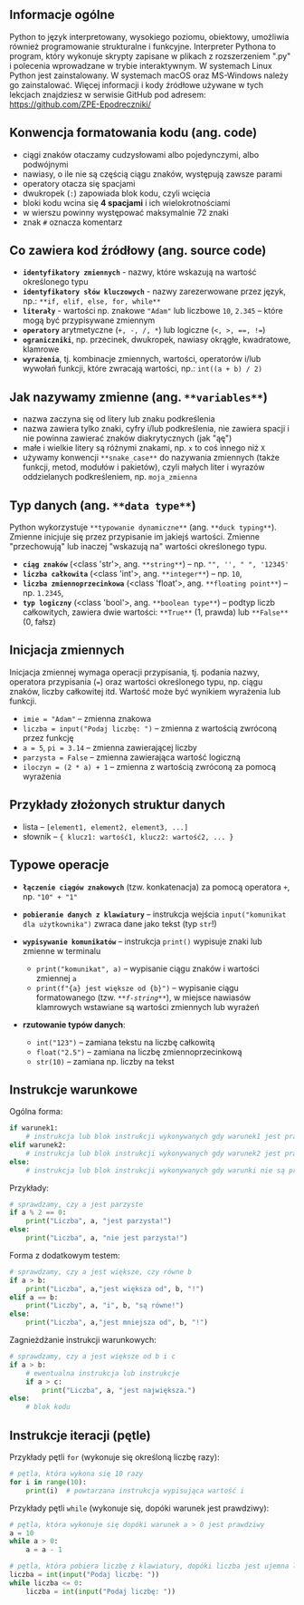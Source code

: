 ## Informacje ogólne

Python to język interpretowany, wysokiego poziomu, obiektowy, umożliwia również programowanie strukturalne i funkcyjne.
Interpreter Pythona to program, który wykonuje skrypty zapisane w plikach z rozszerzeniem ".py" i polecenia wprowadzane w trybie interaktywnym. W systemach Linux Python jest zainstalowany. W systemach macOS oraz MS-Windows należy go zainstalować. Więcej informacji i kody źródłowe używane w tych lekcjach znajdziesz w serwisie GitHub pod adresem: https://github.com/ZPE-Epodreczniki/

## Konwencja formatowania kodu (ang. **code**)

- ciągi znaków otaczamy cudzysłowami albo pojedynczymi, albo podwójnymi
- nawiasy, o ile nie są częścią ciągu znaków, występują zawsze parami
- operatory otacza się spacjami
- dwukropek (`:`) zapowiada blok kodu, czyli wcięcia
- bloki kodu wcina się **4 spacjami** i ich wielokrotnościami
- w wierszu powinny występować maksymalnie 72 znaki
- znak `#` oznacza komentarz

## Co zawiera kod źródłowy (ang. **source code**)

* **`identyfikatory zmiennych`** - nazwy, które wskazują na wartość określonego typu
* **`identyfikatory słów kluczowych`** - nazwy zarezerwowane przez język, np.: `**if, elif, else, for, while**`
* **`literały`** - wartości np. znakowe `"Adam"` lub liczbowe `10`, `2.345` – które mogą być przypisywane zmiennym
* **`operatory`** arytmetyczne (`+, -, /, *`) lub logiczne (`<, >, ==, !=`)
* **`ograniczniki`**, np. przecinek, dwukropek, nawiasy okrągłe, kwadratowe, klamrowe
* **`wyrażenia`**, tj. kombinacje zmiennych, wartości, operatorów i/lub wywołań funkcji, które zwracają wartości, np.: `int((a + b) / 2)`

## Jak nazywamy zmienne (ang. `**variables**`)

- nazwa zaczyna się od litery lub znaku podkreślenia
- nazwa zawiera tylko znaki, cyfry i/lub podkreślenia, nie zawiera spacji i nie powinna zawierać znaków diakrytycznych (jak "ąę")
- małe i wielkie litery są różnymi znakami, np. `x` to coś innego niż `X`
- używamy konwencji `**snake_case**` do nazywania zmiennych (także funkcji, metod, modułów i pakietów), czyli małych liter i wyrazów oddzielanych podkreśleniem, np. `moja_zmienna`

## Typ danych (ang. `**data type**`)

Python wykorzystuje `**typowanie dynamiczne**` (ang. `**duck typing**`). Zmienne inicjuje się przez przypisanie im jakiejś wartości. Zmienne "przechowują" lub inaczej "wskazują na" wartości określonego typu.

- **`ciąg znaków`**  (<class 'str'>, ang. `**string**`) – np. `"", '', " ", '12345'`
- **`liczba całkowita`** (<class 'int'>, ang. `**integer**`) – np. `10`,
- **`liczba zmiennoprzecinkowa`** (<class 'float'>, ang. `**floating point**`) – np. `1.2345`,
- **`typ logiczny`** (<class 'bool'>, ang. `**boolean type**`) – podtyp liczb całkowitych, zawiera dwie wartości: `**True**` (1, prawda) lub `**False**` (0, fałsz)

## Inicjacja zmiennych

Inicjacja zmiennej wymaga operacji przypisania, tj. podania nazwy, operatora przypisania (`=`) oraz wartości określonego typu, np. ciągu znaków, liczby całkowitej itd. Wartość może być wynikiem wyrażenia lub funkcji.

* `imie = "Adam"` – zmienna znakowa
* `liczba = input("Podaj liczbę: ")` – zmienna z wartością zwróconą przez funkcję
* `a = 5`, `pi = 3.14` – zmienna zawierającej liczby
* `parzysta = False` – zmienna zawierająca wartość logiczną
* `iloczyn = (2 * a) + 1` – zmienna  z wartością zwróconą za pomocą wyrażenia

## Przykłady złożonych struktur danych

* lista – `[element1, element2, element3, ...]`
* słownik – `{ klucz1: wartość1, klucz2: wartość2, ... }`


## Typowe operacje

- **`łączenie ciągów znakowych`** (tzw. konkatenacja) za pomocą operatora `+`, np. `"10" + "1"`
- **`pobieranie danych z klawiatury`** – instrukcja wejścia `input("komunikat dla użytkownika")` zwraca dane jako tekst (typ `str`!)
- **`wypisywanie komunikatów`** – instrukcja `print()` wypisuje znaki lub zmienne w terminalu

  - `print("komunikat", a)` – wypisanie ciągu znaków i wartości zmiennej `a`
  - `print(f"{a} jest większe od {b}")` – wypisanie ciągu formatowanego (tzw. *`**f-string**`*), w miejsce nawiasów klamrowych wstawiane są wartości zmiennych lub wyrażeń

- **rzutowanie typów danych**:

  - `int("123")` – zamiana tekstu na liczbę całkowitą
  - `float("2.5")` – zamiana na liczbę zmiennoprzecinkową
  - `str(10)` – zamiana np. liczby na tekst

## Instrukcje warunkowe

Ogólna forma:

```python
if warunek1:
    # instrukcja lub blok instrukcji wykonywanych gdy warunek1 jest prawdą
elif warunek2:
    # instrukcja lub blok instrukcji wykonywanych gdy warunek2 jest prawdą
else:
    # instrukcja lub blok instrukcji wykonywanych gdy warunki nie są prawdziwe
```

Przykłady:

```python
# sprawdzamy, czy a jest parzyste
if a % 2 == 0:
    print("Liczba", a, "jest parzysta!")
else:
    print("Liczba", a, "nie jest parzysta!")
```

Forma z dodatkowym testem:

```python
# sprawdzamy, czy a jest większe, czy równe b
if a > b:
    print("Liczba", a,"jest większa od", b, "!")
elif a == b:
    print("Liczby", a, "i", b, "są równe!")
else:
    print("Liczba", a,"jest mniejsza od", b, "!")
```

Zagnieżdżanie instrukcji warunkowych:

```Python
# sprawdzamy, czy a jest większe od b i c
if a > b:
    # ewentualna instrukcja lub instrukcje
    if a > c:
        print("Liczba", a, "jest największa.")
else:
    # blok kodu
```

## Instrukcje iteracji (pętle)

Przykłady pętli `for` (wykonuje się określoną liczbę razy):

```Python
# pętla, która wykona się 10 razy
for i in range(10):
    print(i)  # powtarzana instrukcja wypisująca wartość i
```

Przykłady pętli `while` (wykonuje się, dopóki warunek jest prawdziwy):

```Python
# pętla, która wykonuje się dopóki warunek a > 0 jest prawdziwy
a = 10
while a > 0:
    a = a - 1

# pętla, która pobiera liczbę z klawiatury, dopóki liczba jest ujemna lub równa 0
liczba = int(input("Podaj liczbę: "))
while liczba <= 0:
    liczba = int(input("Podaj liczbę: "))
```
